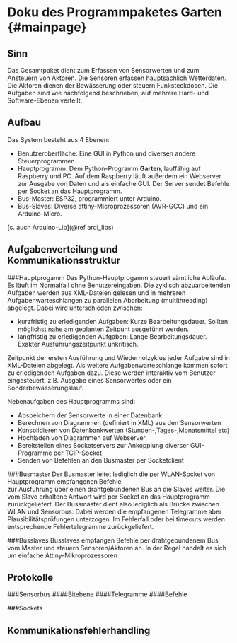 Doku des Programmpaketes Garten                         {#mainpage}
===============================

Sinn
----
Das Gesamtpaket dient zum Erfassen von Sensorwerten und zum Ansteuern von Aktoren.
Die Sensoren erfassen hauptsächlich Wetterdaten. 
Die Aktoren dienen der Bewässerung oder steuern Funksteckdosen.
Die Aufgaben sind wie nachfolgend beschrieben, auf mehrere Hard- und Software-Ebenen verteilt. 

Aufbau
------
Das System besteht aus 4 Ebenen:
- Benutzeroberfläche: Eine GUI in Python und diversen andere Steuerprogrammen.
- Hauptprogramm: Dem Python-Programm **Garten**, lauffähig auf Raspberry und PC. 
  Auf dem Raspberry läuft außerdem ein Webserver zur Ausgabe von Daten und als einfache GUI.
  Der Server sendet Befehle per Socket an das Hauptprogramm. 
- Bus-Master: ESP32, programmiert unter Arduino.
- Bus-Slaves: Diverse attiny-Microprozessoren (AVR-GCC) und ein Arduino-Micro.

[s. auch Arduino-Lib](@ref ardi_libs)

Aufgabenverteilung und Kommunikationsstruktur
---------------------------------------------

###Hauptprogamm
Das Python-Hauptprogamm steuert sämtliche Abläufe. Es läuft im Normalfall ohne Benutzereingaben.
Die zyklisch abzuarbeitenden Aufgaben werden aus XML-Dateien gelesen 
und in mehreren Aufgabenwarteschlangen zu parallelen Abarbeitung (multithreading) abgelegt.
Dabei wird unterschieden zwischen:
+ kurzfristig zu erledigenden Aufgaben: Kurze Bearbeitungsdauer.
Sollten möglichst nahe am geplanten Zeitpunt ausgeführt werden.
+ langfristig zu erledigenden Aufgaben: Lange Bearbeitungsdauer. Exakter Ausführungszeitpunkt unkritisch.

Zeitpunkt der ersten Ausführung und Wiederholzyklus jeder Aufgabe sind in XML-Dateien abgelegt.
Als weitere Aufgabenwarteschlange kommen sofort zu erledigenden Aufgaben dazu. Diese werden interaktiv vom Benutzer eingesteuert, 
z.B. Ausgabe eines Sensorwertes oder ein Sonderbewässerungslauf.

Nebenaufgaben des Hauptprogramms sind:
- Abspeichern der Sensorwerte in einer Datenbank
- Berechnen von Diagrammen (definiert in XML) aus den Sensorwerten
- Konsolidieren von Datenbankwerten (Stunden-,Tages-,Monatsmittel etc)
- Hochladen von Diagrammen auf Webserver
- Bereitstellen eines Socketservers zur Ankopplung diverser GUI-Programme per TCIP-Socket
- Senden von Befehlen an den Busmaster per Socketclient

###Busmaster
Der Busmaster leitet lediglich die per WLAN-Socket von Hauptprogramm empfangenen Befehle		
zur Ausführung über einen drahtgebundenen Bus an die Slaves weiter.
Die vom Slave erhaltene Antwort wird per Socket an das Hauptprogramm zurückgeliefert.
Der Bussmaster dient also lediglich als Brücke zwischen WLAN und Sensorbus.
Dabei werden die empfangenen Telegramme aber Plausibilitätsprüfungen unterzogen.
Im Fehlerfall oder bei timeouts werden entsprechende Fehlertelegramme zurückgeliefert.

###Busslaves
Busslaves empfangen Befehle per drahtgebundenem Bus vom Master und steuern Sensoren/Aktoren an.
In der Regel handelt es sich um einfache Attiny-Mikroprozessoren 

Protokolle
----------

###Sensorbus
####Bitebene
####Telegramme
####Befehle

###Sockets

Kommunikationsfehlerhandling
----------------------------


